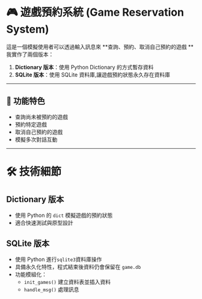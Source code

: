 
# 🎮 遊戲預約系統 (Game Reservation System)

這是一個模擬使用者可以透過輸入訊息來 **查詢、預約、取消自己預約的遊戲 **  
我實作了兩個版本：  

1. **Dictionary 版本**：使用 Python Dictionary 的方式暫存資料  
2. **SQLite 版本**：使用 SQLite 資料庫,讓遊戲預約狀態永久存在資料庫  

---

## 📌 功能特色
- 查詢尚未被預約的遊戲  
- 預約特定遊戲  
- 取消自己預約的遊戲  
- 模擬多次對話互動  

---

# 🛠 技術細節

## Dictionary 版本
- 使用 Python 的 `dict` 模擬遊戲的預約狀態  
- 適合快速測試與原型設計  

## SQLite 版本
- 使用 Python 進行`sqlite3`資料庫操作  
- 具備永久化特性，程式結束後資料仍會保留在 `game.db`  
- 功能模組化：  
  - `init_games()` 建立資料表並插入資料  
  - `handle_msg()` 處理訊息  

